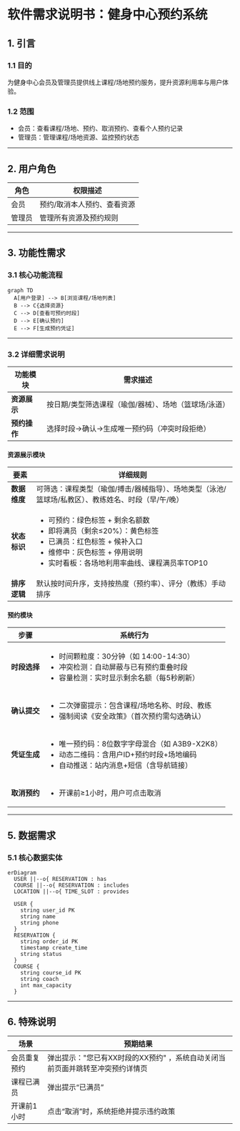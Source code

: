 # 软件需求说明书：健身中心预约系统 

## 1. 引言
### 1.1 目的  
为健身中心会员及管理员提供线上课程/场地预约服务，提升资源利用率与用户体验。  
### 1.2 范围  
- 会员：查看课程/场地、预约、取消预约、查看个人预约记录  
- 管理员：管理课程/场地资源、监控预约状态

---

## 2. 用户角色  
| 角色       | 权限描述                     |  
|------------|-----------------------------|  
| 会员       | 预约/取消本人预约、查看资源 |  
| 管理员     | 管理所有资源及预约规则      |  

---

## 3. 功能性需求  
### 3.1 核心功能流程  
```mermaid
graph TD
  A[用户登录] --> B[浏览课程/场地列表]
  B --> C{选择资源}
  C --> D[查看可预约时段]
  D --> E[确认预约]
  E --> F[生成预约凭证]
```

---

### 3.2 详细需求说明  
| 功能模块       | 需求描述                                                     |  
|----------------|-------------------------------------------------------------|  
| **资源展示**   | 按日期/类型筛选课程（瑜伽/器械）、场地（篮球场/泳道）       |  
| **预约操作**   | 选择时段→确认→生成唯一预约码（冲突时段拒绝）           |  

#### **资源展示模块**  
| 要素 | 详细规则 |  
|------|----------|  
| **数据维度** | 可筛选：课程类型（瑜伽/搏击/器械指导）、场地类型（泳池/篮球场/私教区）、教练姓名、时段（早/午/晚） |  
| **状态标识** | <ul><li>可预约：绿色标签 + 剩余名额数</li><li>即将满员（剩余≤20%）：黄色标签</li><li>已满员：红色标签 + 候补入口</li><li>维修中：灰色标签 + 停用说明</li><li>实时看板：各场地利用率曲线、课程满员率TOP10</li></ul> |  
| **排序逻辑** | 默认按时间升序，支持按热度（预约率）、评分（教练）手动排序 |  

#### **预约模块**  

| 步骤 | 系统行为 |  
|------|----------|  
| **时段选择** | <ul><li>时间颗粒度：30分钟（如 14:00-14:30）</li><li>冲突检测：自动屏蔽与已有预约重叠时段</li><li>容量检测：实时显示剩余名额（每5秒刷新）</li></ul> |  
| **确认提交** | <ul><li>二次弹窗提示：包含课程/场地名称、时段、教练</li><li>强制阅读《安全政策》（首次预约需勾选确认）</li></ul> |  
| **凭证生成** | <ul><li>唯一预约码：8位数字字母混合（如 A3B9-X2K8）</li><li>动态二维码：含用户ID+预约时段+场地编码</li><li>自动推送：站内消息+短信（含导航链接）</li></ul> |  
| **取消预约** | <ul><li>开课前≥1小时，用户可点击取消</li></ul> |  

---

## 5. 数据需求  
### 5.1 核心数据实体
```mermaid
erDiagram
  USER ||--o{ RESERVATION : has
  COURSE ||--o{ RESERVATION : includes
  LOCATION ||--o{ TIME_SLOT : provides
  
  USER {
    string user_id PK
    string name
    string phone
  }
  RESERVATION {
    string order_id PK
    timestamp create_time
    string status
  }
  COURSE {
    string course_id PK
    string coach
    int max_capacity
  }
```

---

## 6. 特殊说明
| 场景                     | 预期结果                     |  
|--------------------------|------------------------------|  
| 会员重复预约          | 弹出提示："您已有XX时段的XX预约" ，系统自动关闭当前页面并跳转至冲突预约详情页 | 
| 课程已满员            | 弹出提示“已满员”        |  
| 开课前1小时           | 点击“取消”时，系统拒绝并提示违约政策 |   

